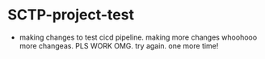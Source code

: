 # SCTP-project-test

- making changes to test cicd pipeline. making more changes whoohooo more changeas. PLS WORK OMG. 
try again. 
one more time!